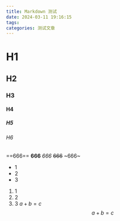 ```yaml
---
title: Markdown 测试
date: 2024-03-11 19:16:15
tags:
categories: 测试文章
---
```

# H1
## H2
### H3
#### H4
##### H5
###### H6
==666==
**666**
*666*
~~666~~
~666~
+ 1
+ 2
+ 3
1. 1
2. 2
3. 3
$a+b=c$
$$a+b=c$$
